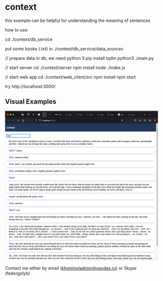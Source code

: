# context
this example can be helpful for understanding the meaning of sentences

how to use:

cd ./context/db_service

put some books (.txt) in ./context/db_service/data_sources

// prepare data in db, we need python 3
pip install tqdm
python3 ./main.py

// start server
cd ./context/server
npm install
node ./index.js

// start web app
cd ./context/web_client/src
npm install
npm start

try http://localhost:3000/

## Visual Examples
![Screenshot](previews/preview_0.png)

Contact me either by email (khominvladimir@yandex.ru) or Skype (fedorgolyb)
